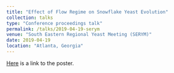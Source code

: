 ```yaml
---
title: "Effect of Flow Regime on Snowflake Yeast Evolution"
collection: talks
type: "Conference proceedings talk"
permalink: /talks/2019-04-19-serym
venue: "South Eastern Regional Yeast Meeting (SERYM)"
date: 2019-04-19
location: "Atlanta, Georgia"
---
```


[Here](https://drive.google.com/file/d/1cbpyBv3zM-k-OpPeOr2Fw9ttdDgSJcaU/view?usp=drive_link) is a link to the poster.